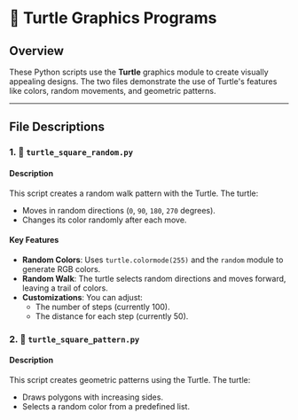 # 🐢 Turtle Graphics Programs

## Overview
These Python scripts use the **Turtle** graphics module to create visually appealing designs. The two files demonstrate the use of Turtle's features like colors, random movements, and geometric patterns.

---

## File Descriptions

### 1. 🐢 `turtle_square_random.py`

#### Description
This script creates a random walk pattern with the Turtle. The turtle:
- Moves in random directions (`0`, `90`, `180`, `270` degrees).
- Changes its color randomly after each move.

#### Key Features
- **Random Colors**: Uses `turtle.colormode(255)` and the `random` module to generate RGB colors.
- **Random Walk**: The turtle selects random directions and moves forward, leaving a trail of colors.
- **Customizations**: You can adjust:
  - The number of steps (currently 100).
  - The distance for each step (currently 50).

### 2. 🐢 `turtle_square_pattern.py`

#### Description

This script creates geometric patterns using the Turtle. The turtle:

- Draws polygons with increasing sides.
- Selects a random color from a predefined list.